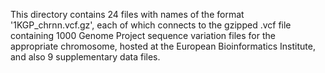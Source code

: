 This directory contains 24 files with names of the format '1KGP_chrnn.vcf.gz', each of which connects to the gzipped .vcf file containing 1000 Genome Project sequence variation files for the appropriate chromosome, hosted at the European Bioinformatics Institute, and also 9 supplementary data files.

